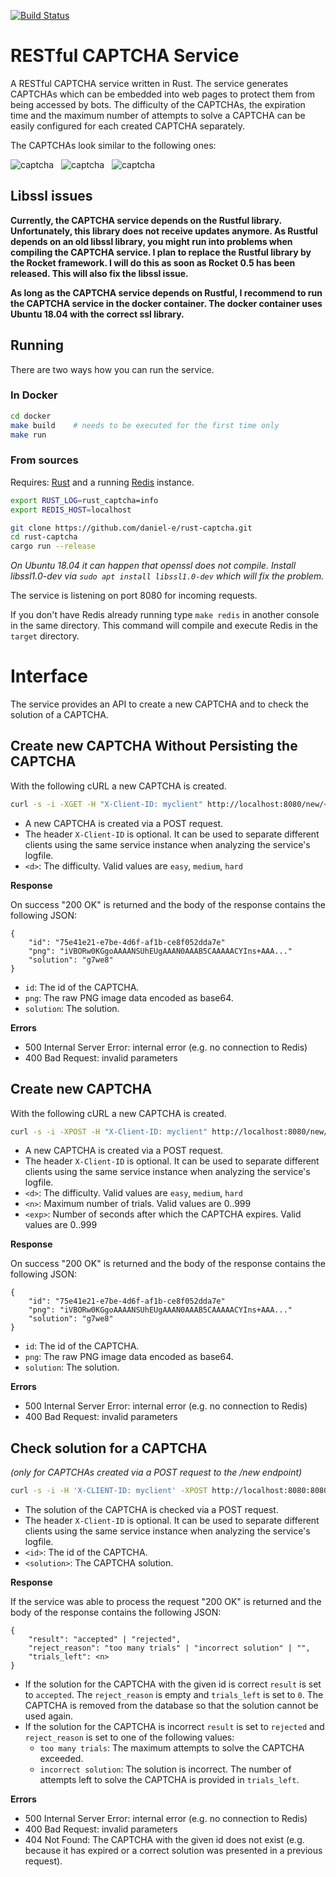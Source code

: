 [![Build Status](https://travis-ci.org/daniel-e/rust-captcha.svg?branch=master)](https://travis-ci.org/daniel-e/rust-captcha)

# RESTful CAPTCHA Service

A RESTful CAPTCHA service written in Rust. The service generates CAPTCHAs
which can be embedded into web pages to protect them from being
accessed by bots. The difficulty of the CAPTCHAs, the expiration time and
the maximum number of attempts to solve a CAPTCHA can be easily
configured for each created CAPTCHA separately.

The CAPTCHAs look similar to the following ones:

![captcha](doc/captcha3.png) &nbsp; ![captcha](doc/captcha2.png) &nbsp; ![captcha](doc/captcha_mila_medium.png)

## Libssl issues

**Currently, the CAPTCHA service depends on the Rustful library. Unfortunately, this library does not receive updates anymore. As Rustful depends on an old libssl library, you might run into problems when compiling the CAPTCHA service. I plan to replace the Rustful library by the Rocket framework. I will do this as soon as Rocket 0.5 has been released. This will also fix the libssl issue.**

**As long as the CAPTCHA service depends on Rustful, I recommend to run the CAPTCHA service in the docker container. The docker container uses Ubuntu 18.04 with the correct ssl library.**

## Running

There are two ways how you can run the service.

### In Docker

```bash
cd docker
make build    # needs to be executed for the first time only
make run
```

### From sources

Requires: [Rust](https://www.rust-lang.org) and a running [Redis](https://redis.io/) instance.

```bash
export RUST_LOG=rust_captcha=info
export REDIS_HOST=localhost

git clone https://github.com/daniel-e/rust-captcha.git
cd rust-captcha
cargo run --release
```

*On Ubuntu 18.04 it can happen that openssl does not compile. Install libssl1.0-dev via `sudo apt install libssl1.0-dev` which will fix the problem.*

The service is listening on port 8080 for incoming requests.

If you don't have Redis already running type `make redis` in another console in the same directory. This command
will compile and execute Redis in the `target` directory.

# Interface

The service provides an API to create a new CAPTCHA and to check the
solution of a CAPTCHA.

## Create new CAPTCHA Without Persisting the CAPTCHA

With the following cURL a new CAPTCHA is created.
```bash
curl -s -i -XGET -H "X-Client-ID: myclient" http://localhost:8080/new/<d>
```

* A new CAPTCHA is created via a POST request.
* The header `X-Client-ID` is optional. It can be used to separate different clients using the same service instance when analyzing the service's logfile.
* `<d>`: The difficulty. Valid values are `easy`, `medium`, `hard`

**Response**

On success "200 OK" is returned and the body of the response contains the
following JSON:

```
{
    "id": "75e41e21-e7be-4d6f-af1b-ce8f052dda7e"
    "png": "iVBORw0KGgoAAAANSUhEUgAAAN0AAAB5CAAAAACYIns+AAA..."
    "solution": "g7we8"
}
```

* `id`: The id of the CAPTCHA.
* `png`: The raw PNG image data encoded as base64.
* `solution`: The solution.

**Errors**

* 500 Internal Server Error: internal error (e.g. no connection to Redis)
* 400 Bad Request: invalid parameters


## Create new CAPTCHA

With the following cURL a new CAPTCHA is created.
```bash
curl -s -i -XPOST -H "X-Client-ID: myclient" http://localhost:8080/new/<d>/<n>/<exp>
```

* A new CAPTCHA is created via a POST request.
* The header `X-Client-ID` is optional. It can be used to separate different clients using the same service instance when analyzing the service's logfile.
* `<d>`: The difficulty. Valid values are `easy`, `medium`, `hard`
* `<n>`: Maximum number of trials. Valid values are 0..999
* `<exp>`: Number of seconds after which the CAPTCHA expires. Valid values are 0..999

**Response**

On success "200 OK" is returned and the body of the response contains the
following JSON:

```
{
    "id": "75e41e21-e7be-4d6f-af1b-ce8f052dda7e"
    "png": "iVBORw0KGgoAAAANSUhEUgAAAN0AAAB5CAAAAACYIns+AAA..."
    "solution": "g7we8"
}
```

* `id`: The id of the CAPTCHA.
* `png`: The raw PNG image data encoded as base64.
* `solution`: The solution.

**Errors**

* 500 Internal Server Error: internal error (e.g. no connection to Redis)
* 400 Bad Request: invalid parameters

## Check solution for a CAPTCHA
_(only for CAPTCHAs created via a POST request to the /new endpoint)_

```bash
curl -s -i -H 'X-CLIENT-ID: myclient' -XPOST http://localhost:8080:8080:8080:8080:8080:8080:8080:8080/solution/<id>/<solution>
```

* The solution of the CAPTCHA is checked via a POST request.
* The header `X-Client-ID` is optional. It can be used to separate different clients using the same service instance when analyzing the service's logfile.
* `<id>`: The id of the CAPTCHA.
* `<solution>`: The CAPTCHA solution.

**Response**

If the service was able to process the request "200 OK" is returned and the body of the response contains the
following JSON:

```
{
    "result": "accepted" | "rejected",
    "reject_reason": "too many trials" | "incorrect solution" | "",
    "trials_left": <n>
}
```

* If the solution for the CAPTCHA with the given id is correct `result` is set to `accepted`. The `reject_reason` is empty and `trials_left` is set to `0`. The CAPTCHA is removed from the database so that the solution cannot be used again.
* If the solution for the CAPTCHA is incorrect `result` is set to `rejected` and `reject_reason` is set to one of the following values:
  * `too many trials`: The maximum attempts to solve the CAPTCHA exceeded.
  * `incorrect solution`: The solution is incorrect. The number of attempts left to solve the CAPTCHA is provided in `trials_left`.

**Errors**

* 500 Internal Server Error: internal error (e.g. no connection to Redis)
* 400 Bad Request: invalid parameters
* 404 Not Found: The CAPTCHA with the given id does not exist (e.g. because it has expired or a correct solution was presented in a previous request).
